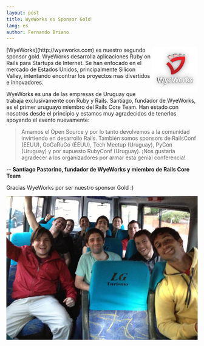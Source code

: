 ```yaml
---
layout: post
title: WyeWorks es Sponsor Gold
lang: es
author: Fernando Briano
---
```

<img src="/media/img/sponsors/wyeworks.png" alt="WyeWorks" style="float: right"/>
[WyeWorks](http://wyeworks.com) es nuestro segundo sponsor gold. WyeWorks desarrolla aplicaciones Ruby on Rails para Startups de Internet. Se han enfocado en el mercado de Estados Unidos, principalmente Silicon Valley, intentando encontrar los proyectos mas divertidos e innovadores.

WyeWorks es una de las empresas de Uruguay que trabaja exclusivamente con Ruby y Rails. Santiago, fundador de WyeWorks, es el primer uruguayo miembro del Rails Core Team. Han estado con nosotros desde el principio y estamos muy agradecidos de tenerlos apoyando el evento nuevamente:

>Amamos el Open Source y por lo tanto devolvemos a la comunidad invirtiendo en desarrollo Rails. También somos sponsors de RailsConf (EEUU), GoGaRuCo (EEUU), Tech Meetup (Uruguay), PyCon (Uruguay) y por supuesto RubyConf (Uruguay). ¡Nos gustaría agradecer a los organizadores por armar esta genial conferencia!

**-- Santiago Pastorino, fundador de WyeWorks y miembro de Rails Core Team**

Gracias WyeWorks por ser nuestro sponsor Gold :)

<div style="text-align: center">
<img src="/media/img/sponsors/wyeworks-team.jpg" alt="WyeWorks team"/>
</div>
